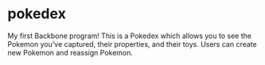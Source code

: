 # pokedex

My first Backbone program! This is a Pokedex which allows you to see the Pokemon you've captured, their properties, and their toys. Users can create new Pokemon and reassign Pokemon.
